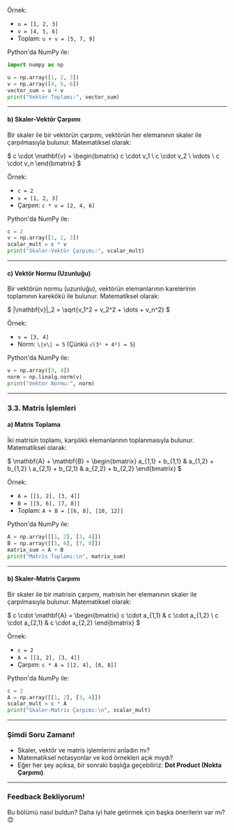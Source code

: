 
Örnek:
- `u = [1, 2, 3]`
- `v = [4, 5, 6]`
- Toplam: `u + v = [5, 7, 9]`

Python'da NumPy ile:
```python
import numpy as np

u = np.array([1, 2, 3])
v = np.array([4, 5, 6])
vector_sum = u + v
print("Vektör Toplamı:", vector_sum)
```

---

#### b) Skaler-Vektör Çarpımı
Bir skaler ile bir vektörün çarpımı, vektörün her elemanının skaler ile çarpılmasıyla bulunur. Matematiksel olarak:

$
c \cdot \mathbf{v} = \begin{bmatrix} c \cdot v_1 \\ c \cdot v_2 \\ \vdots \\ c \cdot v_n \end{bmatrix}
$

Örnek:
- `c = 2`
- `v = [1, 2, 3]`
- Çarpım: `c * v = [2, 4, 6]`

Python'da NumPy ile:
```python
c = 2
v = np.array([1, 2, 3])
scalar_mult = c * v
print("Skaler-Vektör Çarpımı:", scalar_mult)
```

---

#### c) Vektör Normu (Uzunluğu)
Bir vektörün normu (uzunluğu), vektörün elemanlarının karelerinin toplamının karekökü ile bulunur. Matematiksel olarak:

$
\|\mathbf{v}\|_2 = \sqrt{v_1^2 + v_2^2 + \dots + v_n^2}
$

Örnek:
- `v = [3, 4]`
- Norm: `\|v\| = 5` (Çünkü `√(3² + 4²) = 5`)

Python'da NumPy ile:
```python
v = np.array([3, 4])
norm = np.linalg.norm(v)
print("Vektör Normu:", norm)
```

---

### 3.3. Matris İşlemleri

#### a) Matris Toplama
İki matrisin toplamı, karşılıklı elemanlarının toplanmasıyla bulunur. Matematiksel olarak:

$
\mathbf{A} + \mathbf{B} = \begin{bmatrix}
a_{1,1} + b_{1,1} & a_{1,2} + b_{1,2} \\
a_{2,1} + b_{2,1} & a_{2,2} + b_{2,2}
\end{bmatrix}
$

Örnek:
- `A = [[1, 2], [3, 4]]`
- `B = [[5, 6], [7, 8]]`
- Toplam: `A + B = [[6, 8], [10, 12]]`

Python'da NumPy ile:
```python
A = np.array([[1, 2], [3, 4]])
B = np.array([[5, 6], [7, 8]])
matrix_sum = A + B
print("Matris Toplamı:\n", matrix_sum)
```

---

#### b) Skaler-Matris Çarpımı
Bir skaler ile bir matrisin çarpımı, matrisin her elemanının skaler ile çarpılmasıyla bulunur. Matematiksel olarak:

$
c \cdot \mathbf{A} = \begin{bmatrix}
c \cdot a_{1,1} & c \cdot a_{1,2} \\
c \cdot a_{2,1} & c \cdot a_{2,2}
\end{bmatrix}
$

Örnek:
- `c = 2`
- `A = [[1, 2], [3, 4]]`
- Çarpım: `c * A = [[2, 4], [6, 8]]`

Python'da NumPy ile:
```python
c = 2
A = np.array([[1, 2], [3, 4]])
scalar_mult = c * A
print("Skaler-Matris Çarpımı:\n", scalar_mult)
```

---

### Şimdi Soru Zamanı!
- Skaler, vektör ve matris işlemlerini anladın mı?
- Matematiksel notasyonlar ve kod örnekleri açık mıydı?
- Eğer her şey açıksa, bir sonraki başlığa geçebiliriz: **Dot Product (Nokta Çarpımı)**.

---

### Feedback Bekliyorum!
Bu bölümü nasıl buldun? Daha iyi hale getirmek için başka önerilerin var mı? 😊